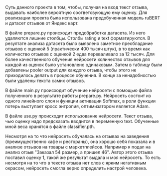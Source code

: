 Суть данного проекта в том, чтобы, получая на вход текст отзыва, выдавать наиболее вероятную соответсвующую ему оценку.
Для реализации проекта была использована предобученная модель ruBERT и датасет отзывов от Яндекс карт.

В файле prepare.py происходит предобработка датасета. Из него удаляются лишние столбцы. Столбы rating и text форматируются. 
В резултате анализа датасета было выявлено заметное преобладание отзывов с оценкой 5 (практически 400 тысяч штук), в то время как количество отзывов с оценкой 2 едва переваливало за 12 тысяч.
Для более качественного обучения нейросети количество отзывов для каждой из оценок было установлено одинаковым.
Затем в таблицу были добавлены pooler output для каждого отзыва, чтобы этого не приходилось делать в процессе обучения.
В конце за ненадобностью были удалены текста самих отзывов.

В файле main.py происходит обучение нейросети с помощью файла полученного в результате работы prepare.py.
Нейросеть состоит из одного линейного слоя и функции активации Softmax, в роли функции потерь выступает кросс энтропия, оптимизатором является Adam.

В файле use.py происходит использование нейросети.
Текст отзыва, чью оценку надо предсказать вводится в переменную text.
Обученные мной веса хранятся в файле classifier.pth.

Несмотря на то что нейросеть обучалась на отзывах на заведения (преимущественно кафе и рестораны), она хорошо себя показала и в анализе отзывов на товары с маркетплейсов.
Например я подал на анализ отзыв "Заказал 54 размер, а пришел 46". Автор этого отзыва поставил оценку 1, такой же результат выдала и моя нейросеть.
То есть несмотря на то что в тексте отзыва нет слов с ярким негативным окрасом, нейросеть смогла верно определить настрой человека.
